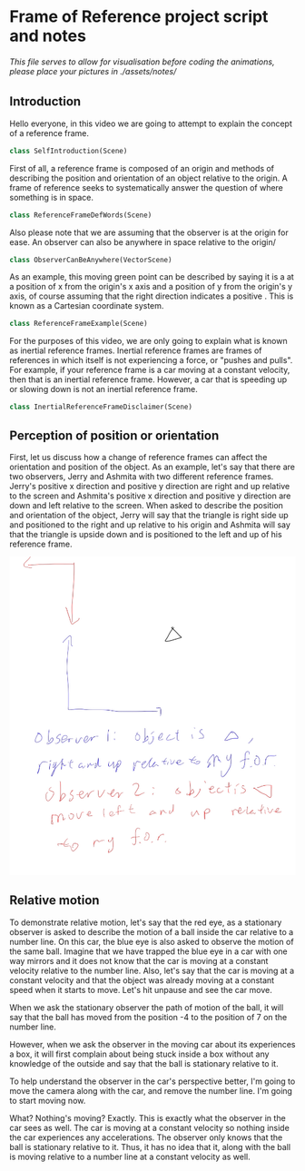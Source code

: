 # Frame of Reference project script and notes

###### This file serves to allow for visualisation before coding the animations, please place your pictures in ./assets/notes/

## Introduction

Hello everyone, in this video we are going to attempt to explain the concept of a reference frame.

```python
class SelfIntroduction(Scene)
```



First of all, a reference frame is composed of an origin and methods of describing the position and orientation of an object relative to the origin. A frame of reference seeks to systematically answer the question of where something is in space. 

```python
class ReferenceFrameDefWords(Scene)
```

Also please note that we are assuming that the observer is at the origin for ease. An observer can also be anywhere in space relative to the origin/

```python
class ObserverCanBeAnywhere(VectorScene)
```



As an example, this moving green point can be described by saying it is a at a position of x from the origin's x axis and a position of y from the origin's y axis, of course assuming that the right direction indicates a positive . This is known as a Cartesian coordinate system.

```python
class ReferenceFrameExample(Scene)
```



For the purposes of this video, we are only going to explain what is known as inertial reference frames. Inertial reference frames are frames of references in which itself is not experiencing a force, or "pushes and pulls". For example, if your reference frame is a car moving at a constant velocity, then that is an inertial reference frame. However, a car that is speeding up or slowing down is not an inertial reference frame.

```python
class InertialReferenceFrameDisclaimer(Scene)
```





## Perception of position or orientation

First, let us discuss how a change of reference frames can affect the orientation and position of the object. As an example, let's say that there are two observers, Jerry and Ashmita with two different reference frames. Jerry's positive x direction and positive y direction are right and up relative to the screen and Ashmita's positive x direction and positive y direction are down and left relative to the screen. When asked to describe the position and orientation of the object, Jerry will say that the triangle is right side up and positioned to the right and up relative to his origin and Ashmita will say that the triangle is upside down and is positioned to the left and up of his reference frame.

![position and orientation](./assets/notes/orientation-and-position.png) 

## Relative motion

To demonstrate relative motion, let's say that the red eye, as a stationary observer is asked to describe the motion of a ball inside the car relative to a number line. On this car, the blue eye is also asked to observe the motion of the same ball. Imagine that we have trapped the blue eye in a car with one way mirrors and it does not know that the car is moving at a constant velocity relative to the number line. Also, let's say that the car is moving at a constant velocity and that the object was already moving at a constant speed when it starts to move. Let's hit unpause and see the car move.

When we ask the stationary observer the path of motion of the ball, it will say that the ball has moved from the position -4 to the position of 7 on the number line.



However, when we ask the observer in the moving car about its experiences a box, it will first complain about being stuck inside a box without any knowledge of the outside and say that the ball is stationary relative to it. 

To help understand the observer in the car's perspective better, I'm going to move the camera along with the car, and remove the number line. I'm going to start moving now. 

What? Nothing's moving? Exactly. This is exactly what the observer in the car sees as well. The car is moving at a constant velocity so nothing inside the car experiences any accelerations. The observer only knows that the ball is stationary relative to it. Thus, it has no idea that it, along with the ball is moving relative to a number line at a constant velocity as well.
